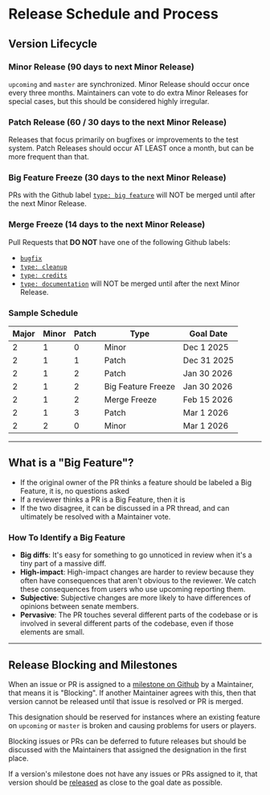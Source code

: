 # Release Schedule and Process

## Version Lifecycle

### Minor Release (90 days to next Minor Release)
`upcoming` and `master` are synchronized. Minor Release should occur once every three months. Maintainers can vote to do extra Minor Releases for special cases, but this should be considered highly irregular.

### Patch Release (60 / 30 days to the next Minor Release)
Releases that focus primarily on bugfixes or improvements to the test system. Patch Releases should occur AT LEAST once a month, but can be more frequent than that.

### Big Feature Freeze (30 days to the next Minor Release)
PRs with the Github label [`type: big feature`](https://github.com/rh-hideout/pokeemerald-expansion/issues?q=sort%3Aupdated-desc+is%3Aopen+label%3A%22type%3A+big+feature%22) will NOT be merged until after the next Minor Release.

### Merge Freeze (14 days to the next Minor Release)
Pull Requests that **DO NOT** have one of the following Github labels:
- [`bugfix`](https://github.com/rh-hideout/pokeemerald-expansion/issues?q=sort%3Aupdated-desc+label%3Abugfix) 
- [`type: cleanup`](https://github.com/rh-hideout/pokeemerald-expansion/issues?q=sort%3Aupdated-desc+label%3A%22type%3A+cleanup%22+) 
- [`type: credits`](https://github.com/rh-hideout/pokeemerald-expansion/issues?q=sort%3Aupdated-desc+label%3A%22type%3A+credits%22+) 
- [`type: documentation`](https://github.com/rh-hideout/pokeemerald-expansion/issues?q=sort%3Aupdated-desc+label%3A%22type%3A+documentation%22+) 
will NOT be merged until after the next Minor Release.

### Sample Schedule
| Major | Minor | Patch | Type               | Goal Date   |
| ----- | ----- | ----- | ------------------ | ----------- |
| 2     | 1     | 0     | Minor              | Dec 1 2025  |
| 2     | 1     | 1     | Patch              | Dec 31 2025 |
| 2     | 1     | 2     | Patch              | Jan 30 2026 |
| 2     | 1     | 2     | Big Feature Freeze | Jan 30 2026 |
| 2     | 1     | 2     | Merge Freeze       | Feb 15 2026 |
| 2     | 1     | 3     | Patch              | Mar 1 2026  |
| 2     | 2     | 0     | Minor              | Mar 1 2026  |

---

## What is a "Big Feature"?
* If the original owner of the PR thinks a feature should be labeled a Big Feature, it is, no questions asked
* If a reviewer thinks a PR is a Big Feature, then it is
* If the two disagree, it can be discussed in a PR thread, and can ultimately be resolved with a Maintainer vote. 

### How To Identify a Big Feature
* **Big diffs**: It's easy for something to go unnoticed in review when it's a tiny part of a massive diff.
* **High-impact**: High-impact changes are harder to review because they often have consequences that aren't obvious to the reviewer. We catch these consequences from users who use upcoming reporting them.
* **Subjective**: Subjective changes are more likely to have differences of opinions between senate members.
* **Pervasive**: The PR touches several different parts of the codebase or is involved in several different parts of the codebase, even if those elements are small.

---

## Release Blocking and Milestones
When an issue or PR is assigned to a [milestone on Github](https://github.com/rh-hideout/pokeemerald-expansion/milestones) by a Maintainer, that means it is "Blocking". If another Maintainer agrees with this, then that version cannot be released until that issue is resolved or PR is merged.

This designation should be reserved for instances where an existing feature on `upcoming` or `master` is broken and causing problems for users or players.

Blocking issues or PRs can be deferred to future releases but should be discussed with the Maintainers that assigned the designation in the first place.

If a version's milestone does not have any issues or PRs assigned to it, that version should be [released](https://github.com/rh-hideout/pokeemerald-expansion/blob/master/docs/team_procedures/expansion_versions.md) as close to the goal date as possible.
